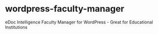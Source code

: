 # wordpress-faculty-manager
eDoc Intelligence Faculty Manager for WordPress - Great for Educational Institutions
